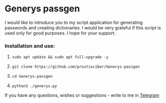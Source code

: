 # Generys passgen
I would like to introduce you to my script application for generating passwords and creating dictionaries. I would be very grateful if this script is used only for good purposes. I hope for your support.

### Installation and use:
1. `sudo apt update && sudo apt full-upgrade -y`

2. `git clone https://github.com/prostixciber/Generys-passgen`

3. `cd Generys-passgen`

4. `python3 ./generys.py`

If you have any questions, wishes or suggestions - write to me in [Telegram](https://t.me/hackyoueasy)
